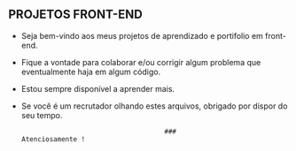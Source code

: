 ## PROJETOS FRONT-END

* Seja bem-vindo aos meus projetos de aprendizado e portifolio em front-end.
* Fique a vontade para colaborar e/ou corrigir algum problema que eventualmente haja em algum código. 
* Estou sempre disponível a aprender mais.
* Se você é um recrutador olhando estes arquivos, obrigado por dispor do seu tempo.



                                          ### 								Atenciosamente !

